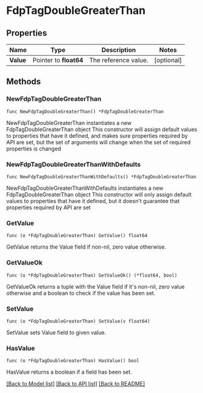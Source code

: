 # FdpTagDoubleGreaterThan

## Properties

Name | Type | Description | Notes
------------ | ------------- | ------------- | -------------
**Value** | Pointer to **float64** | The reference value. | [optional] 

## Methods

### NewFdpTagDoubleGreaterThan

`func NewFdpTagDoubleGreaterThan() *FdpTagDoubleGreaterThan`

NewFdpTagDoubleGreaterThan instantiates a new FdpTagDoubleGreaterThan object
This constructor will assign default values to properties that have it defined,
and makes sure properties required by API are set, but the set of arguments
will change when the set of required properties is changed

### NewFdpTagDoubleGreaterThanWithDefaults

`func NewFdpTagDoubleGreaterThanWithDefaults() *FdpTagDoubleGreaterThan`

NewFdpTagDoubleGreaterThanWithDefaults instantiates a new FdpTagDoubleGreaterThan object
This constructor will only assign default values to properties that have it defined,
but it doesn't guarantee that properties required by API are set

### GetValue

`func (o *FdpTagDoubleGreaterThan) GetValue() float64`

GetValue returns the Value field if non-nil, zero value otherwise.

### GetValueOk

`func (o *FdpTagDoubleGreaterThan) GetValueOk() (*float64, bool)`

GetValueOk returns a tuple with the Value field if it's non-nil, zero value otherwise
and a boolean to check if the value has been set.

### SetValue

`func (o *FdpTagDoubleGreaterThan) SetValue(v float64)`

SetValue sets Value field to given value.

### HasValue

`func (o *FdpTagDoubleGreaterThan) HasValue() bool`

HasValue returns a boolean if a field has been set.


[[Back to Model list]](../README.md#documentation-for-models) [[Back to API list]](../README.md#documentation-for-api-endpoints) [[Back to README]](../README.md)


